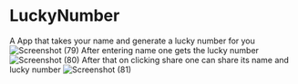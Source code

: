# LuckyNumber
A App that takes your name and generate a lucky number for you
![Screenshot (79)](https://user-images.githubusercontent.com/101493797/229288899-48b05fe8-b4cd-4cdd-a814-e38a15417b1d.png)
After entering name one gets the lucky number
![Screenshot (80)](https://user-images.githubusercontent.com/101493797/229288943-55b0dc32-6f4d-4ecf-873d-9ec6abfe5105.png)
After that on clicking share one can share its name and lucky number
![Screenshot (81)](https://user-images.githubusercontent.com/101493797/229288983-5657d7be-011f-48ed-93c7-c496b5f2b703.png)
